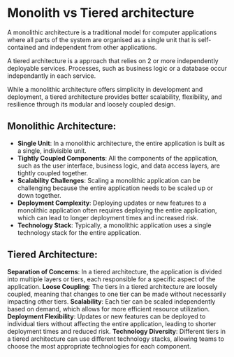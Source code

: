 # Monolith vs Tiered architecture

A monolithic architecture is a traditional model for computer applications where all parts of the system are organised as a single unit that is self-contained and independent from other applications. 

A tiered architecture is a approach that relies on 2 or more independently deployable services. Processes, such as business logic or a database occur independantly in each service.

While a monolithic architecture offers simplicity in development and deployment, a tiered architecture provides better scalability, flexibility, and resilience through its modular and loosely coupled design.

## Monolithic Architecture:

- **Single Unit**: In a monolithic architecture, the entire application is built as a single, indivisible unit.
- **Tightly Coupled Components**: All the components of the application, such as the user interface, business logic, and data access layers, are tightly coupled together.
- **Scalability Challenges**: Scaling a monolithic application can be challenging because the entire application needs to be scaled up or down together.
- **Deployment Complexity**: Deploying updates or new features to a monolithic application often requires deploying the entire application, which can lead to longer deployment times and increased risk.
- **Technology Stack**: Typically, a monolithic application uses a single technology stack for the entire application.

## Tiered Architecture:

**Separation of Concerns**: In a tiered architecture, the application is divided into multiple layers or tiers, each responsible for a specific aspect of the application.
**Loose Coupling**: The tiers in a tiered architecture are loosely coupled, meaning that changes to one tier can be made without necessarily impacting other tiers.
**Scalability**: Each tier can be scaled independently based on demand, which allows for more efficient resource utilization.
**Deployment Flexibility**: Updates or new features can be deployed to individual tiers without affecting the entire application, leading to shorter deployment times and reduced risk.
**Technology Diversity**: Different tiers in a tiered architecture can use different technology stacks, allowing teams to choose the most appropriate technologies for each component.
